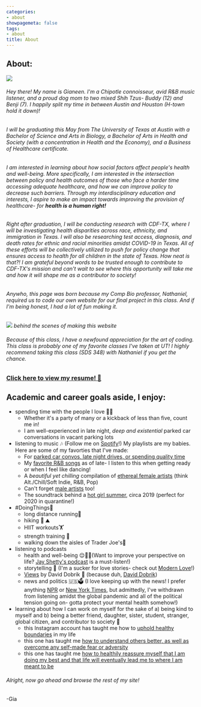 ```yaml
---
categories:
- about
showpagemeta: false
tags:
- about
title: About
---
```

## About:

![](https://scontent-dfw5-1.xx.fbcdn.net/v/t1.0-9/96054463_3568500869833031_3008143962532741120_n.jpg?_nc_cat=109&_nc_sid=730e14&_nc_ohc=mqnAr4Nu81EAX8mySNO&_nc_ht=scontent-dfw5-1.xx&oh=4060e54d4638afe2737011d6d42747e0&oe=5EDF60C5)

######  Hey there! My name is Gianeen. I'm a Chipotle connoisseur, avid R&B music listener, and a proud dog mom to two mixed Shih Tzus- Buddy (12) and Benji (7). I happily split my time in between Austin and Houston (H-town hold it down)!

###### I will be graduating this May from The University of Texas at Austin with a Bachelor of Science and Arts in Biology, a Bachelor of Arts in Health and Society (with a concentration in Health and the Economy), and a Business of Healthcare certificate.

###### I am interested in learning about how social factors affect people's health and well-being. More specifically, I am interested in the intersection between policy and health outcomes of those who face a harder time accessing adequate healthcare, and how we can improve policy to decrease such barriers. Through my interdisciplinary education and interests, I aspire to make an impact towards improving the provision of healthcare- for **health is a human right!**

###### Right after graduation, I will be conducting research with CDF-TX, where I will be investigating health disparities across race, ethnicity, and immigration in Texas. I will also be researching test access, diagnosis, and death rates for ethnic and racial minorities amidst COVID-19 in Texas. All of these efforts will be collectively utilized to push for policy change that ensures access to health for all children in the state of Texas. How neat is that?! I am grateful beyond words to be trusted enough to contribute to CDF-TX's mission and can't wait to see where this opportunity will take me and how it will shape me as a contributor to society!

###### Anywho, this page was born because my Comp Bio professor, Nathaniel, required us to code our own website for our final project in this class. And if I'm being honest, I had a lot of fun making it.  

![](https://scontent-dfw5-2.xx.fbcdn.net/v/t1.0-9/97088077_3568572209825897_5227612894501273600_o.jpg?_nc_cat=107&_nc_sid=730e14&_nc_ohc=DCrAucTY8E0AX_t0luM&_nc_ht=scontent-dfw5-2.xx&oh=e8ad15dc044390bad48544141df0b27e&oe=5EE101FF) 
*behind the scenes of making this website*


###### Because of this class, I have a newfound appreciation for the art of coding. This class is probably one of my favorite classes I've taken at UT! I highly recommend taking this class (SDS 348) with Nathaniel if you get the chance. 

### [Click here to view my resume! 🤠](/resume2020/)

## Academic and career goals aside, I enjoy:
- spending time with the people I love 🥺💖
  - Whether it's a party of many or a kickback of less than five, count me in! 
  - I am well-experienced in late night, *deep and existential* parked car conversations in vacant parking lots
- listening to music 🎶 (Follow me on [Spotify](https://open.spotify.com/user/125854231?si=m_n665TSSza6lwENz2ZZoA)!) My playlists are my babies. Here are some of my favorties that I've made:
  - For [parked car convos, late night drives, or spending quality time](https://open.spotify.com/playlist/46A4v3Jq2a2eminSaHpZqN?si=13aYgKu1SxKS4OTbe4Alog)
  - My [favorite R&B songs](https://open.spotify.com/playlist/3bdPJ0U8WTgGdTIuzJBWKM?si=yIHxPl08RzivVJayFZ0dXg) as of late- I listen to this when getting ready or when I feel like dancing! 
  - A *beautiful yet chilling* compilation of [ethereal female artists](https://open.spotify.com/playlist/7oboSyMUAKLQg9LtsYZism?si=xe2nD9gbS-6YsHDTLBmPpg) (think Alt./Chill/Soft Indie, R&B, Pop)
  - Can't forget [male artists](https://open.spotify.com/playlist/335q4KPIL1YynBJBBwmtEW?si=u20NsoTLT8a4DmNzOb9xhQ) too! 
  - The soundtrack behind a [hot girl summer](https://open.spotify.com/playlist/3Ep75sc6f8Gg2NubhZDIHC?si=QY_MZyCtTgCeLYXW3_4GlQ), circa 2019 (perfect for 2020 in quarantine!)
- #DoingThings🧢
  - long distance running🏃
  - hiking 🥾 ⛰️
  - HIIT workouts🏋️
  - strength training 💪
  - walking down the aisles of Trader Joe's🛒
- listening to podcasts
  - health and well-being 😌🧘🧠(Want to improve your perspective on life? [Jay Shetty's podcast](https://open.spotify.com/show/5EqqB52m2bsr4k1Ii7sStc?si=PNbIa0gFTEup-X0yt3a0QQ) is a must-listen!) 
  - storytelling 📖 (I'm a sucker for love stories- check out [Modern Love](https://open.spotify.com/show/03Er7mSPq9IEewOgbPD3vO?si=eFOGtUssSwiFas3-Xq2wAg)!)
  - [Views](https://open.spotify.com/show/1vPkGMyrKXdbYWHxSw9kd1?si=5O5N8PhzTa6vKQoHzEaMUw) by David Dobrik 🎥 (because duh, [David Dobrik](https://pbs.twimg.com/profile_images/1223706175910211584/tmu8d9fA_400x400.jpg))
  - news and politics 🇺🇸🗳️ (I love keeping up with the news! I prefer anything [NPR](https://open.spotify.com/show/2mTUnDkuKUkhiueKcVWoP0?si=pXXedT07RYS_df33lvBDaA) or [New York Times](https://open.spotify.com/show/3IM0lmZxpFAY7CwMuv9H4g?si=Y_4YOCM8R5iIypEAHF_YTA), but admittedly, I've withdrawn from listening amidst the global pandemic and all of the political tension going on- gotta protect your mental health somehow!)
- learning about how I can work on myself for the sake of a) being kind to myself and b) being a better friend, daughter, sister, student, stranger, global citizen, and contributor to society 🙂
  - this Instagram account has taught me how to [uphold healthy boundaries](https://www.instagram.com/nedratawwab/) in my life 
  - this one has taught me [how to understand others better, as well as overcome any self-made fear or adversity](https://www.instagram.com/the.holistic.psychologist/)
  - this one has taught me [how to healthily reassure myself that I am doing my best and that life will eventually lead me to where I am meant to be](https://www.instagram.com/werenotreallystrangers/)
  
###### Alright, now go ahead and browse the rest of my site! 
-Gia